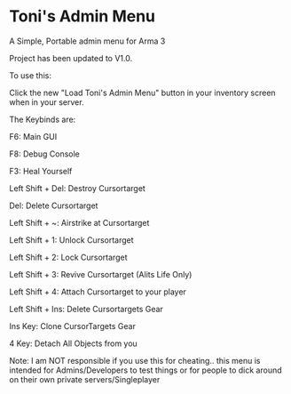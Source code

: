 # Toni's Admin Menu
A Simple, Portable admin menu for Arma 3 

Project has been updated to V1.0. 

To use this: 

Click the new  "Load Toni's Admin Menu" button in your inventory screen when in your server.


The Keybinds are:

F6:  Main GUI

F8: Debug Console

F3: Heal Yourself

Left Shift + Del: Destroy Cursortarget 

Del: Delete Cursortarget 

Left Shift + ~: Airstrike at Cursortarget

Left Shift + 1:  Unlock Cursortarget 

Left Shift + 2:  Lock Cursortarget 

Left Shift + 3: Revive Cursortarget (Alits Life Only) 

Left Shift + 4: Attach Cursortarget to your player

Left Shift + Ins: Delete Cursortargets Gear 

Ins Key: Clone CursorTargets Gear

4 Key: Detach All Objects from you


Note: I am NOT responsible if you use this for cheating.. this menu is intended for Admins/Developers to test things or for people to dick around on their own private servers/Singleplayer 
